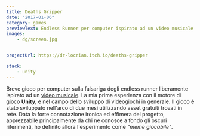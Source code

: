 ```yaml
---
title: Deaths Gripper
date: "2017-01-06"
category: games
previewText: Endless Runner per computer ispirato ad un video musicale. 
images:
    - dg/screen.jpg


projectUrl: https://dr-locrian.itch.io/deaths-gripper

stack:
    - unity
---
```

Breve gioco per computer sulla falsariga degli endless runner liberamente ispirato ad un [video musicale](https://www.youtube.com/watch?v=uqcTVVUFnKQ). La mia prima esperienza con il motore di gioco **Unity**, e nel campo dello sviluppo di videogiochi in generale. Il gioco è stato sviluppato nell'arco di due mesi utilizzando asset gratuiti trovati in rete. Data la forte connotazione ironica ed effimera del progetto, apprezzabile principalmente da chi ne conosce a fondo gli oscuri riferimenti, ho definito allora l'esperimento come *"meme giocabile"*.
